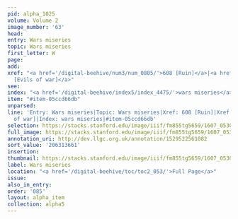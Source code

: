 ```yaml
---
pid: alpha_1025
volume: Volume 2
image_number: '63'
head:
entry: Wars miseries
topic: Wars miseries
first_letter: W
page:
add:
xref: "<a href='/digital-beehive/num3/num_0805/'>608 [Ruin]</a>|<a href='/digital-beehive/num6/num_2044/'>1416
  [Evils of war]</a>"
see:
index: "<a href='/digital-beehive/index5/index_4475/'>wars miseries</a>"
item: "#item-05ccd66db"
unparsed:
line: 'Entry: Wars miseries|Topic: Wars miseries|Xref: 608 [Ruin]|Xref: 1416 [Evils
  of war]|Index: wars miseries|#item-05ccd66db'
selection: https://stacks.stanford.edu/image/iiif/fm855tg5659/1607_0530/360,3661,2970,428/full/0/default.jpg
full_image: https://stacks.stanford.edu/image/iiif/fm855tg5659/1607_0530/full/full/0/default.jpg
annotation_uri: http://dev.llgc.org.uk/annotation/1529522561082
sort_value: '206313661'
insertion:
thumbnail: https://stacks.stanford.edu/image/iiif/fm855tg5659/1607_0530/360,3661,600,180/250,/0/default.jpg
label: Wars miseries
location: "<a href='/digital-beehive/toc/toc2_053/'>Full Page</a>"
issue:
also_in_entry:
order: '085'
layout: alpha_item
collection: alpha5
---
```

